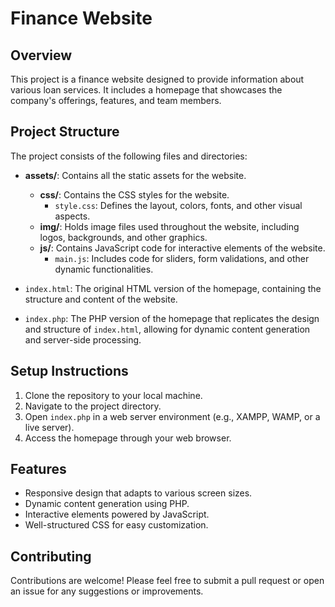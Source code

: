 # Finance Website

## Overview
This project is a finance website designed to provide information about various loan services. It includes a homepage that showcases the company's offerings, features, and team members.

## Project Structure
The project consists of the following files and directories:

- **assets/**: Contains all the static assets for the website.
  - **css/**: Contains the CSS styles for the website.
    - `style.css`: Defines the layout, colors, fonts, and other visual aspects.
  - **img/**: Holds image files used throughout the website, including logos, backgrounds, and other graphics.
  - **js/**: Contains JavaScript code for interactive elements of the website.
    - `main.js`: Includes code for sliders, form validations, and other dynamic functionalities.
  
- `index.html`: The original HTML version of the homepage, containing the structure and content of the website.

- `index.php`: The PHP version of the homepage that replicates the design and structure of `index.html`, allowing for dynamic content generation and server-side processing.

## Setup Instructions
1. Clone the repository to your local machine.
2. Navigate to the project directory.
3. Open `index.php` in a web server environment (e.g., XAMPP, WAMP, or a live server).
4. Access the homepage through your web browser.

## Features
- Responsive design that adapts to various screen sizes.
- Dynamic content generation using PHP.
- Interactive elements powered by JavaScript.
- Well-structured CSS for easy customization.

## Contributing
Contributions are welcome! Please feel free to submit a pull request or open an issue for any suggestions or improvements.
